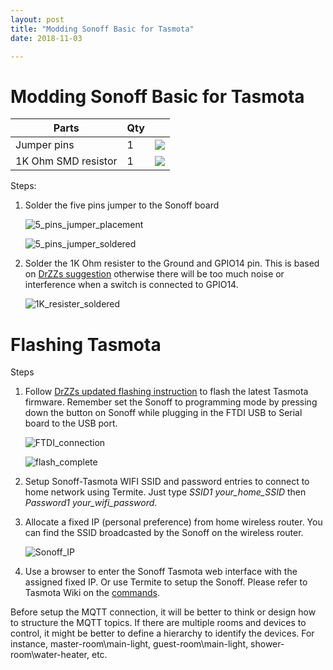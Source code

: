 ```yaml
---
layout: post
title: "Modding Sonoff Basic for Tasmota"
date: 2018-11-03

---
```




# Modding Sonoff Basic for Tasmota



| Parts               | Qty  |                                                             |
| ------------------- | ---- | ----------------------------------------------------------- |
| Jumper pins         | 1    | ![](https://carbonpanda.github.io/images/5_pins_jumper.jpg) |
| 1K Ohm SMD resistor | 1    | ![](https://carbonpanda.github.io/images/1K_resistor.jpg)   |



Steps:

1. Solder the five pins jumper to the Sonoff board

   ![5_pins_jumper_placement](https://carbonpanda.github.io/images/5_pins_jumper_placement.jpg)

   ![5_pins_jumper_soldered](https://carbonpanda.github.io/images/5_pins_jumper_soldered.jpg)

2. Solder the 1K Ohm resister to the Ground and GPIO14 pin. This is based on [DrZZs suggestion](http://drzzs.com/zzonoff-my-masterpiece-diy-smart-switch/) otherwise there will be too much noise or interference when a switch is connected to GPIO14.

   ![1K_resister_soldered](https://carbonpanda.github.io/images/1K_resister_soldered.jpg)


# Flashing Tasmota

Steps

1. Follow [DrZZs updated flashing instruction](http://drzzs.com/updated-sonoff-basic-flashing/) to flash the latest Tasmota firmware. Remember set the Sonoff to programming mode by pressing down the button on Sonoff while plugging in the FTDI USB to Serial board to the USB port.

   ![FTDI_connection](https://carbonpanda.github.io/images/FTDI_connection.jpg)

   ![flash_complete](https://carbonpanda.github.io/images/flash_complete.jpg)

2. Setup Sonoff-Tasmota WIFI SSID and password entries to connect to home network using Termite. Just type *SSID1 your_home_SSID* then *Password1 your_wifi_password*.

3. Allocate a fixed IP (personal preference) from home wireless router. You can find the SSID broadcasted by the Sonoff on the wireless router.

   ![Sonoff_IP](https://carbonpanda.github.io/images/Sonoff_IP.jpg)

4. Use a browser to enter the Sonoff Tasmota web interface with the assigned fixed IP. Or use Termite to setup the Sonoff. Please refer to Tasmota Wiki on the [commands](https://github.com/arendst/Sonoff-Tasmota/wiki/Commands). 


Before setup the MQTT connection, it will be better to think or design how to structure the MQTT topics. If there are multiple rooms and devices to control, it might be better to define a hierarchy to identify the devices. For instance, master-room\main-light, guest-room\main-light,  shower-room\water-heater, etc.
